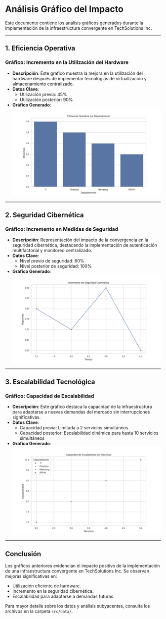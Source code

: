 # Análisis Gráfico del Impacto

Este documento contiene los análisis gráficos generados durante la implementación de la infraestructura convergente en TechSolutions Inc.

---

## 1. Eficiencia Operativa
### Gráfico: Incremento en la Utilización del Hardware
- **Descripción**: Este gráfico muestra la mejora en la utilización del hardware después de implementar tecnologías de virtualización y almacenamiento centralizado.
- **Datos Clave**:
  - Utilización previa: 45%
  - Utilización posterior: 90%
- **Gráfico Generado**: ![Eficiencia Operativa](../src/plots/eficiencia_operativa.png)

---

## 2. Seguridad Cibernética
### Gráfico: Incremento en Medidas de Seguridad
- **Descripción**: Representación del impacto de la convergencia en la seguridad cibernética, destacando la implementación de autenticación multifactorial y monitoreo centralizado.
- **Datos Clave**:
  - Nivel previo de seguridad: 60%
  - Nivel posterior de seguridad: 100%
- **Gráfico Generado**: ![Seguridad Cibernética](../src/plots/seguridad_cibernetica.png)

---

## 3. Escalabilidad Tecnológica
### Gráfico: Capacidad de Escalabilidad
- **Descripción**: Este gráfico destaca la capacidad de la infraestructura para adaptarse a nuevas demandas del mercado sin interrupciones significativas.
- **Datos Clave**:
  - Capacidad previa: Limitada a 2 servicios simultáneos
  - Capacidad posterior: Escalabilidad dinámica para hasta 10 servicios simultáneos
- **Gráfico Generado**: ![Escalabilidad Tecnológica](../src/plots/escalabilidad_tecnologica.png)

---

## Conclusión
Los gráficos anteriores evidencian el impacto positivo de la implementación de una infraestructura convergente en TechSolutions Inc. Se observan mejoras significativas en:
- Utilización eficiente de hardware.
- Incremento en la seguridad cibernética.
- Escalabilidad para adaptarse a demandas futuras.

Para mayor detalle sobre los datos y análisis subyacentes, consulta los archivos en la carpeta `src/data/`.
